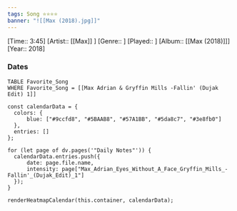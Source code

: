 ```yaml
---
tags: Song ⭐⭐⭐⭐ 
banner: "![[Max (2018).jpg]]"
---
```

[Time:: 3:45]
[Artist:: [[Max]] ]
[Genre:: ]
[Played:: ]
[Album:: [[Max (2018)]]]
[Year:: 2018]
### Dates
````dataview
TABLE Favorite_Song
WHERE Favorite_Song = [[Max Adrian & Gryffin Mills -Fallin' (Dujak Edit) 1]]
````
  ```dataviewjs
const calendarData = { 
	colors: { 
		blue: ["#9ccfd8", "#5BAAB8", "#57A1BB", "#5da8c7", "#3e8fb0"] 
	}, 
	entries: [] 
}; 

for (let page of dv.pages('"Daily Notes"')) { 
	calendarData.entries.push({ 
		date: page.file.name, 
		intensity: page["Max_Adrian_Eyes_Without_A_Face_Gryffin_Mills_-Fallin'_(Dujak_Edit)_1"]
	}); 
} 

renderHeatmapCalendar(this.container, calendarData);
```
